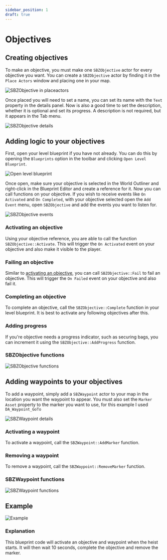 ```yaml
---
sidebar_position: 1
draft: true
---
```


# Objectives

## Creating objectives

To make an objective, you must make one `SBZObjective` actor for every objective you want.
You can create a `SBZObjective` actor by finding it in the `Place Actors` window and placing one in your map.

![SBZObjective in placeactors](assets/sbzobjective-in-place-actors-window.png)

Once placed you will need to set a name, you can set its name with the `Text` property in the details panel.
Now is also a good time to set the description, whether it is optional and set its progress.
A description is not required, but it appears in the Tab menu.

![SBZObjective details](assets/sbzobjective-details.png)

## Adding logic to your objectives

First, open your level blueprint if you have not already. You can do this by opening the `Blueprints` option in the toolbar and clicking `Open Level Blueprint`.

![Open level blueprint](assets/openlevelblueprint.png)

Once open, make sure your objective is selected in the World Outliner and right-click in the Blueprint Editor and create a reference for it.
Now you can call functions on your objective.
If you wish to receive events like `On Activated` and `On Completed`,
with your objective selected open the `Add Event` menu, open `SBZObjective` and add the events you want to listen for.

![SBZObjective events](assets/sbzobjective-events.png)

### Activating an objective

Using your objective reference, you are able to call the function `SBZObjective::Activate`.
This will trigger the `On Activated` event on your objective and also make it visible to the player.

### Failing an objective

Similar to [activating an objective](#activating-an-objective), you can call `SBZObjective::Fail` to fail an objective.
This will trigger the `On Failed` event on your objective and also fail it.

### Completing an objective

To complete an objective, call the `SBZObjective::Complete` function in your level blueprint.
It is best to activate any following objectives after this.

### Adding progress

If you're objective needs a progress indicator, such as securing bags, you can increment it using the `SBZObjective::AddProgress` function.

### SBZObjective functions

![SBZObjective functions](assets/sbzobjective-importantfunctions.png)

## Adding waypoints to your objectives

To add a waypoint, simply add a `SBZWaypoint` actor to your map in the location you want the waypoint to appear.
You must also set the `Marker Asset` property to the marker you want to use, for this example I used `DA_Waypoint_GoTo`

![SBZWaypoint details](assets/sbzwaypoint-details.png)

### Activating a waypoint

To activate a waypoint, call the `SBZWaypoint::AddMarker` function.

### Removing a waypoint

To remove a waypoint, call the `SBZWaypoint::RemoveMarker` function.

### SBZWaypoint functions

![SBZWaypoint functions](assets/sbzwaypoint-functions.png)

## Example

![Example](assets/waypoint-objective-example.png)

### Explanation

This blueprint code will activate an objective and waypoint when the heist starts.
It will then wait 10 seconds, complete the objective and remove the marker.
